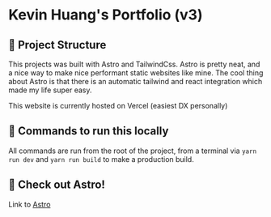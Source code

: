 # Kevin Huang's Portfolio (v3)

## 🚀 Project Structure

This projects was built with Astro and TailwindCss. Astro is pretty neat, and a nice way to make nice performant static websites like mine. The cool thing about Astro is that there is an automatic tailwind and react integration which made my life super easy.

This website is currently hosted on Vercel (easiest DX personally)


## 🧞 Commands to run this locally

All commands are run from the root of the project, from a terminal via `yarn run dev` and `yarn run build` to make a production build.

## 👀 Check out Astro!

Link to [Astro](https://docs.astro.build) 